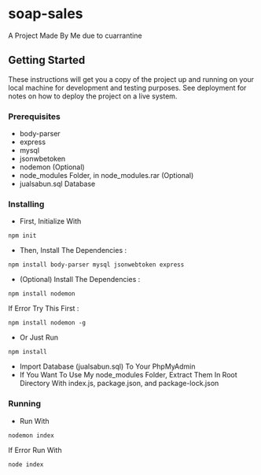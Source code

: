 # soap-sales

A Project Made By Me due to cuarrantine

## Getting Started

These instructions will get you a copy of the project up and running on your local machine for development and testing purposes. See deployment for notes on how to deploy the project on a live system.

### Prerequisites

* body-parser
* express
* mysql
* jsonwbetoken
* nodemon (Optional)
* node_modules Folder, in node_modules.rar (Optional)
* jualsabun.sql Database

### Installing

* First, Initialize With
```
npm init
```
* Then, Install The Dependencies :
```
npm install body-parser mysql jsonwebtoken express
```
* (Optional) Install The Dependencies : 
```
npm install nodemon
```
If Error Try This First : 
```
npm install nodemon -g
```
* Or Just Run
```
npm install
```
* Import Database (jualsabun.sql) To Your PhpMyAdmin
* If You Want To Use My node_modules Folder, Extract Them In Root Directory With index.js, package.json, and package-lock.json

### Running
* Run With 
```
nodemon index
```
If Error Run With 
```
node index
```

